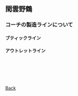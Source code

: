 ## 閑雲野鶴

### コーチの製造ラインについて

#### ブティックライン

#### アウトレットライン

<p style="margin-top: 100px;"></p>

[Back](./../../)
